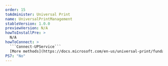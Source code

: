 ```yaml
---
order: 15
toAdminister: Universal Print
name: UniversalPrintManagement
stableVersion: 1.0.0
previewVersion: N/A
howToInstallPre: >
  N/A
howToConnect: >
  ```Connect-UPService```
  [More methods](https://docs.microsoft.com/en-us/universal-print/fundamentals/universal-print-powershell)
PS7: "No"
---
```

